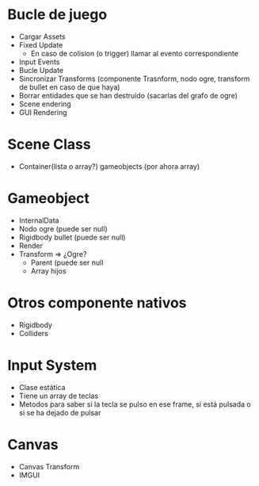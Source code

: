 # Bucle de juego
- Cargar Assets
- Fixed Update
    - En caso de colision (o trigger) llamar al evento correspondiente
- Input Events
- Bucle Update
- Sincronizar Transforms (componente Trasnform, nodo ogre, transform de bullet en caso de que haya)
- Borrar entidades que se han destruido (sacarlas del grafo de ogre)
- Scene endering
- GUI Rendering

# Scene Class
- Container(lista o array?) gameobjects (por ahora array)

# Gameobject
- InternalData
 - Nodo ogre (puede ser null)
 - Rigidbody bullet (puede ser null)
- Render
- Transform => ¿Ogre?
    - Parent (puede ser null
    - Array hijos

# Otros componente nativos
- Rigidbody
- Colliders

# Input System
 - Clase estática
 - Tiene un array de teclas
 - Metodos para saber si la tecla se pulso en ese frame, 
    si está pulsada o si se ha dejado de pulsar

# Canvas
- Canvas Transform 
- IMGUI